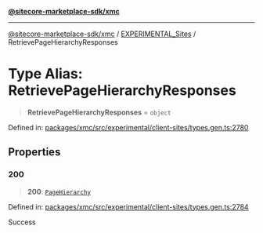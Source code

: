 [**@sitecore-marketplace-sdk/xmc**](../../../../README.md)

***

[@sitecore-marketplace-sdk/xmc](../../../../README.md) / [EXPERIMENTAL\_Sites](../README.md) / RetrievePageHierarchyResponses

# Type Alias: RetrievePageHierarchyResponses

> **RetrievePageHierarchyResponses** = `object`

Defined in: [packages/xmc/src/experimental/client-sites/types.gen.ts:2780](https://github.com/Sitecore/marketplace-sdk/blob/main/packages/xmc/src/experimental/client-sites/types.gen.ts#L2780)

## Properties

### 200

> **200**: [`PageHierarchy`](PageHierarchy.md)

Defined in: [packages/xmc/src/experimental/client-sites/types.gen.ts:2784](https://github.com/Sitecore/marketplace-sdk/blob/main/packages/xmc/src/experimental/client-sites/types.gen.ts#L2784)

Success
